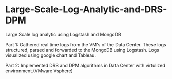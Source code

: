 Large-Scale-Log-Analytic-and-DRS-DPM
====================================

Large Scale log analytic using Logstash and MongoDB

Part 1:
Gathered real time logs from the VM's of the Data Center.
These logs structured, parsed and forwarded to the MongoDB using Logstash.
Logs visualized using google chart and Tableau.


Part 2:
Implemented DRS and DPM algorithms in Data Center with virtulized environment.(VMware Vsphere)
